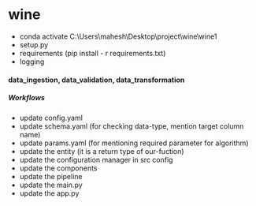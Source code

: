 # wine
- conda activate C:\Users\mahesh\Desktop\project\wine\wine1
- setup.py
- requirements (pip install - r requirements.txt)
- logging

#### data_ingestion, data_validation, data_transformation

##### Workflows
- update config.yaml
- update schema.yaml   (for checking data-type, mention target column name)
- update params.yaml   (for mentioning required parameter for algorithm)
- update the entity     (it is a return type of our-fuction)
- update the configuration manager in src config
- update the components
- update the pipeline
- update the main.py
- update the app.py